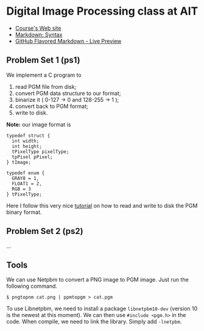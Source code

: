 # Digital Image Processing class at AIT

- [Course's Web site](http://vgl-ait.org/cis/courses/59)
- [Markdown: Syntax](http://daringfireball.net/projects/markdown/syntax)
- [GitHub Flavored Markdown - Live Preview](http://tmpvar.com/markdown.html)

## Problem Set 1 (ps1)

We implement a C program to

1. read PGM file from disk;
2. convert PGM data structure to our format;
3. binarize it ( 0-127 -> 0 and 128-255 -> 1 );
4. convert back to PGM format;
5. write to disk.

**Note:** our image format is 

    typedef struct {
      int width;
      int height;
      tPixelType pixelType;
      tpPixel pPixel;
    } tImage;

    typedef enum {
      GRAY8 = 1, 
      FLOAT1 = 2, 
      RGB = 3
    } tPixelType;

Here I follow this very nice [tutorial](http://www.chasanc.com/index.php/Coding/PGM-Image-Format.html) on how to read and write to disk the PGM binary format.

## Problem Set 2 (ps2) 

...

## Tools 
We can use Netpbm to convert a PNG image to PGM image. Just run the following command.

    $ pngtopnm cat.png | ppmtopgm > cat.pgm

To use Libnetpbm, we need to install a package `libnetpbm10-dev` 
(version 10 is the newest at this moment). We can then use `#include <pgm.h>` 
in the code. When compile, we need to link the library. Simply add `-lnetpbm`. 


